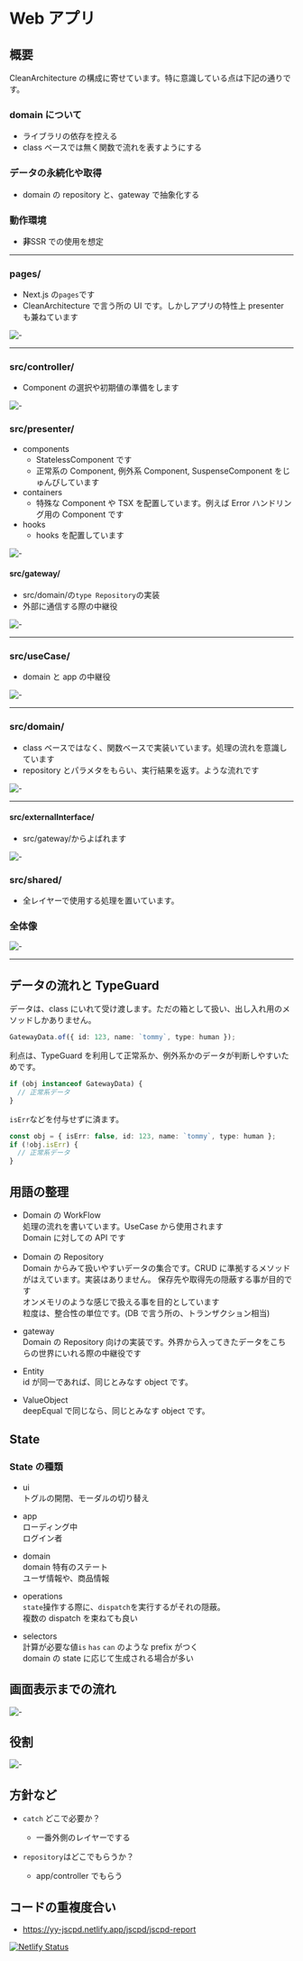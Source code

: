 # Web アプリ

## 概要

CleanArchitecture の構成に寄せています。特に意識している点は下記の通りです。

### domain について

- ライブラリの依存を控える
- class ベースでは無く関数で流れを表すようにする

### データの永続化や取得

- domain の repository と、gateway で抽象化する

### 動作環境

- **非**SSR での使用を想定

---

### pages/

- Next.js の`pages`です
- CleanArchitecture で言う所の UI です。しかしアプリの特性上 presenter も兼ねています

![-](https://yy-jscpd.netlify.app/madge/pages/graph.svg)

---

### src/controller/

- Component の選択や初期値の準備をします

![-](https://yy-jscpd.netlify.app/madge/controller/graph.svg)

### src/presenter/

- components
  - StatelessComponent です
  - 正常系の Component, 例外系 Component, SuspenseComponent をじゅんびしています
- containers
  - 特殊な Component や TSX を配置しています。例えば Error ハンドリング用の Component です
- hooks
  - hooks を配置しています

![-](https://yy-jscpd.netlify.app/madge/presenter/graph.svg)

#### src/gateway/

- src/domain/の`type Repository`の実装
- 外部に通信する際の中継役

![-](https://yy-jscpd.netlify.app/madge/gateway/graph.svg)

---

### src/useCase/

- domain と app の中継役

![-](https://yy-jscpd.netlify.app/madge/useCase/graph.svg)

---

### src/domain/

- class ベースではなく、関数ベースで実装いています。処理の流れを意識しています
- repository とパラメタをもらい、実行結果を返す。ような流れです

![-](https://yy-jscpd.netlify.app/madge/domain/graph.svg)

---

#### src/externalInterface/

- src/gateway/からよばれます

![-](https://yy-jscpd.netlify.app/madge/externalInterface/graph.svg)

### src/shared/

- 全レイヤーで使用する処理を置いています。

### 全体像

![-](https://yy-jscpd.netlify.app/madge/graph.svg)

---

## データの流れと TypeGuard

データは、class にいれて受け渡します。ただの箱として扱い、出し入れ用のメソッドしかありません。

```ts
GatewayData.of({ id: 123, name: `tommy`, type: human });
```

利点は、TypeGuard を利用して正常系か、例外系かのデータが判断しやすいためです。

```ts
if (obj instanceof GatewayData) {
  // 正常系データ
}
```

`isErr`などを付与せずに済ます。

```ts
const obj = { isErr: false, id: 123, name: `tommy`, type: human };
if (!obj.isErr) {
  // 正常系データ
}
```

## 用語の整理

- Domain の WorkFlow  
  処理の流れを書いています。UseCase から使用されます  
  Domain に対しての API です

- Domain の Repository  
  Domain からみて扱いやすいデータの集合です。CRUD に準拠するメソッドがはえています。実装はありません。
  保存先や取得先の隠蔽する事が目的です  
  オンメモリのような感じで扱える事を目的としています  
  粒度は、整合性の単位です。(DB で言う所の、トランザクション相当)

- gateway  
  Domain の Repository 向けの実装です。外界から入ってきたデータをこちらの世界にいれる際の中継役です

- Entity  
  id が同一であれば、同じとみなす object です。

- ValueObject  
  deepEqual で同じなら、同じとみなす object です。

## State

### State の種類

- ui  
  トグルの開閉、モーダルの切り替え

- app  
  ローディング中  
  ログイン者

- domain  
  domain 特有のステート  
  ユーザ情報や、商品情報

- operations  
  `state`操作する際に、`dispatch`を実行するがそれの隠蔽。  
  複数の dispatch を束ねても良い

- selectors  
  計算が必要な値`is` `has` `can` のような prefix がつく  
  domain の state に応じて生成される場合が多い

## 画面表示までの流れ

![-](./doc/img/CleanArchitecture.png)

## 役割

![-](./doc/img/CleanArchitecture2.png)

## 方針など

- `catch` どこで必要か？

  - 一番外側のレイヤーでする

- `repository`はどこでもらうか？
  - app/controller でもらう

## コードの重複度合い

- https://yy-jscpd.netlify.app/jscpd/jscpd-report

[![Netlify Status](https://api.netlify.com/api/v1/badges/1576bb54-010d-4250-945c-ff9c5b2612fe/deploy-status)](https://app.netlify.com/sites/yy-jscpd/deploys)

